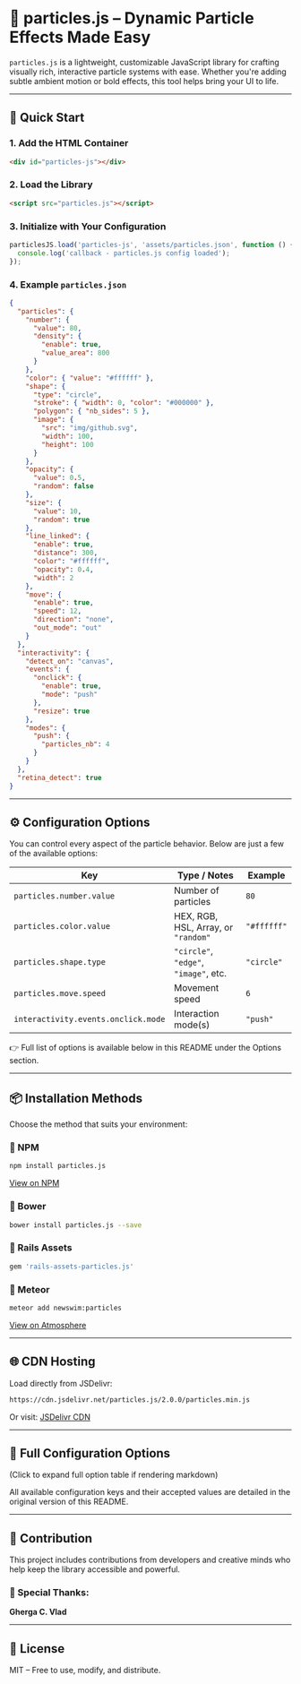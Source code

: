 
# 🎇 particles.js – Dynamic Particle Effects Made Easy

`particles.js` is a lightweight, customizable JavaScript library for crafting visually rich, interactive particle systems with ease. Whether you're adding subtle ambient motion or bold effects, this tool helps bring your UI to life.

---

## 🚀 Quick Start

### 1. Add the HTML Container
```html
<div id="particles-js"></div>
```

### 2. Load the Library
```html
<script src="particles.js"></script>
```

### 3. Initialize with Your Configuration
```javascript
particlesJS.load('particles-js', 'assets/particles.json', function () {
  console.log('callback - particles.js config loaded');
});
```

### 4. Example `particles.json`
```json
{
  "particles": {
    "number": {
      "value": 80,
      "density": {
        "enable": true,
        "value_area": 800
      }
    },
    "color": { "value": "#ffffff" },
    "shape": {
      "type": "circle",
      "stroke": { "width": 0, "color": "#000000" },
      "polygon": { "nb_sides": 5 },
      "image": {
        "src": "img/github.svg",
        "width": 100,
        "height": 100
      }
    },
    "opacity": {
      "value": 0.5,
      "random": false
    },
    "size": {
      "value": 10,
      "random": true
    },
    "line_linked": {
      "enable": true,
      "distance": 300,
      "color": "#ffffff",
      "opacity": 0.4,
      "width": 2
    },
    "move": {
      "enable": true,
      "speed": 12,
      "direction": "none",
      "out_mode": "out"
    }
  },
  "interactivity": {
    "detect_on": "canvas",
    "events": {
      "onclick": {
        "enable": true,
        "mode": "push"
      },
      "resize": true
    },
    "modes": {
      "push": {
        "particles_nb": 4
      }
    }
  },
  "retina_detect": true
}
```

---

## ⚙️ Configuration Options

You can control every aspect of the particle behavior. Below are just a few of the available options:

| Key                             | Type / Notes                            | Example        |
|----------------------------------|------------------------------------------|----------------|
| `particles.number.value`        | Number of particles                      | `80`           |
| `particles.color.value`         | HEX, RGB, HSL, Array, or `"random"`      | `"#ffffff"`    |
| `particles.shape.type`          | `"circle"`, `"edge"`, `"image"`, etc.    | `"circle"`     |
| `particles.move.speed`          | Movement speed                           | `6`            |
| `interactivity.events.onclick.mode` | Interaction mode(s)                   | `"push"`       |

👉 Full list of options is available below in this README under the Options section.

---

## 📦 Installation Methods

Choose the method that suits your environment:

### 🔹 NPM
```bash
npm install particles.js
```
[View on NPM](https://www.npmjs.com/package/particles.js)

### 🔹 Bower
```bash
bower install particles.js --save
```

### 🔹 Rails Assets
```ruby
gem 'rails-assets-particles.js'
```

### 🔹 Meteor
```bash
meteor add newswim:particles
```
[View on Atmosphere](https://atmospherejs.com/newswim/particles)

---

## 🌐 CDN Hosting

Load directly from JSDelivr:

```html
https://cdn.jsdelivr.net/particles.js/2.0.0/particles.min.js
```

Or visit: [JSDelivr CDN](https://www.jsdelivr.com/package/npm/particles.js)

---

## 📘 Full Configuration Options

(Click to expand full option table if rendering markdown)

All available configuration keys and their accepted values are detailed in the original version of this README.

---

## 🤝 Contribution

This project includes contributions from developers and creative minds who help keep the library accessible and powerful.

### 👤 Special Thanks:
**Gherga C. Vlad** 

---

## 🌟 License

MIT – Free to use, modify, and distribute.

